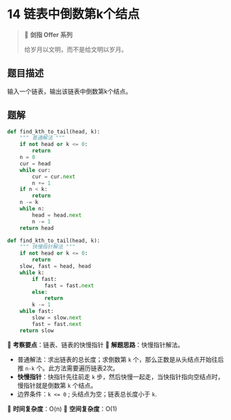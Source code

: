 # 14 链表中倒数第k个结点

> 🌟 **剑指 Offer 系列**
>
> 给岁月以文明，而不是给文明以岁月。

## 题目描述

输入一个链表，输出该链表中倒数第k个结点。

## 题解

```python
def find_kth_to_tail(head, k):
    """ 普通解法 """
    if not head or k <= 0:
        return
    n = 0
    cur = head
    while cur:
        cur = cur.next
        n += 1
    if n < k:
        return
    n -= k
    while n:
        head = head.next
        n -= 1
    return head
```

```python
def find_kth_to_tail(head, k):
    """ 快慢指针解法 """
    if not head or k <= 0:
        return
    slow, fast = head, head
    while k:
        if fast:
            fast = fast.next
        else:
            return
        k -= 1
    while fast:
        slow = slow.next
        fast = fast.next
    return slow
```

🍥 **考察要点**：链表、链表的快慢指针
🍬 **解题思路**：快慢指针解法。

- 普通解法：求出链表的总长度；求倒数第 `k` 个，那么正数是从头结点开始往后推 `n-k` 个。此方法需要遍历链表2次。
- **快慢指针**：快指针先往前走 `k` 步，然后快慢一起走，当快指针指向空结点时，慢指针就是倒数第 `k` 个结点。
- 边界条件：`k <= 0` ; 头结点为空；链表总长度小于 `k`.

🍉 **时间复杂度**：O(n)
🍭 **空间复杂度**：O(1)
